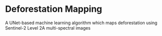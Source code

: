 # Deforestation Mapping
A UNet-based machine learning algorithm which maps deforestation using Sentinel-2 Level 2A multi-spectral images
